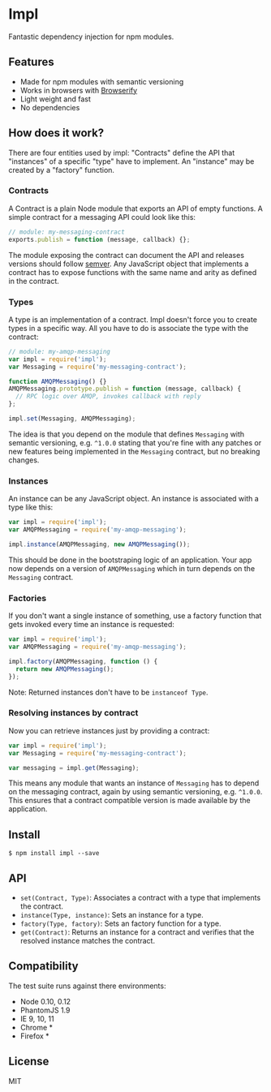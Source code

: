 # Impl

Fantastic dependency injection for npm modules.

## Features

- Made for npm modules with semantic versioning
- Works in browsers with [Browserify][]
- Light weight and fast
- No dependencies

## How does it work?

There are four entities used by impl: "Contracts" define the API that
"instances" of a specific "type" have to implement. An "instance" may be
created by a "factory" function.

### Contracts

A Contract is a plain Node module that exports an API of empty functions. A
simple contract for a messaging API could look like this:

```js
// module: my-messaging-contract
exports.publish = function (message, callback) {};
```

The module exposing the contract can document the API and releases versions
should follow [semver][]. Any JavaScript object that implements a contract has
to expose functions with the same name and arity as defined in the contract.

### Types

A type is an implementation of a contract. Impl doesn't force you to create
types in a specific way. All you have to do is associate the type with the
contract:

```js
// module: my-amqp-messaging
var impl = require('impl');
var Messaging = require('my-messaging-contract');

function AMQPMessaging() {}
AMQPMessaging.prototype.publish = function (message, callback) {
  // RPC logic over AMQP, invokes callback with reply
};

impl.set(Messaging, AMQPMessaging);
```

The idea is that you depend on the module that defines `Messaging` with
semantic versioning, e.g. `^1.0.0` stating that you're fine with any patches or
new features being implemented in the `Messaging` contract, but no breaking
changes.

### Instances

An instance can be any JavaScript object. An instance is associated with a type
like this:

```js
var impl = require('impl');
var AMQPMessaging = require('my-amqp-messaging');

impl.instance(AMQPMessaging, new AMQPMessaging());
```

This should be done in the bootstraping logic of an application. Your app now
depends on a version of `AMQPMessaging` which in turn depends on the
`Messaging` contract.

### Factories

If you don't want a single instance of something, use a factory function that
gets invoked every time an instance is requested:

```js
var impl = require('impl');
var AMQPMessaging = require('my-amqp-messaging');

impl.factory(AMQPMessaging, function () {
  return new AMQPMessaging();
});
```

Note: Returned instances don't have to be `instanceof Type`.

### Resolving instances by contract

Now you can retrieve instances just by providing a contract:

```js
var impl = require('impl');
var Messaging = require('my-messaging-contract');

var messaging = impl.get(Messaging);
```

This means any module that wants an instance of `Messaging` has to depend on
the messaging contract, again by using semantic versioning, e.g. `^1.0.0`. This
ensures that a contract compatible version is made available by the
application.

## Install

    $ npm install impl --save

## API

- `set(Contract, Type)`: Associates a contract with a type that implements the
  contract.
- `instance(Type, instance)`: Sets an instance for a type.
- `factory(Type, factory)`: Sets an factory function for a type.
- `get(Contract)`: Returns an instance for a contract and verifies that the
  resolved instance matches the contract.

## Compatibility

The test suite runs against there environments:

- Node 0.10, 0.12
- PhantomJS 1.9
- IE 9, 10, 11
- Chrome *
- Firefox *

## License

MIT

[Browserify]: http://browserify.org
[semver]: http://semver.org
